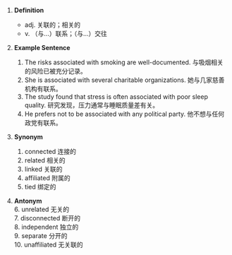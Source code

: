 1. **Definition**  
   - adj. 关联的；相关的  
   - v. （与...）联系；（与...）交往  

2. **Example Sentence**  
   1. The risks associated with smoking are well-documented. 与吸烟相关的风险已被充分记录。  
   2. She is associated with several charitable organizations. 她与几家慈善机构有联系。  
   3. The study found that stress is often associated with poor sleep quality. 研究发现，压力通常与睡眠质量差有关。  
   4. He prefers not to be associated with any political party. 他不想与任何政党有联系。  

3. **Synonym**  
   1. connected 连接的  
   2. related 相关的  
   3. linked 关联的  
   4. affiliated 附属的  
   5. tied 绑定的  

4. **Antonym**  
   6. unrelated 无关的  
   7. disconnected 断开的  
   8. independent 独立的  
   9. separate 分开的  
   10. unaffiliated 无关联的